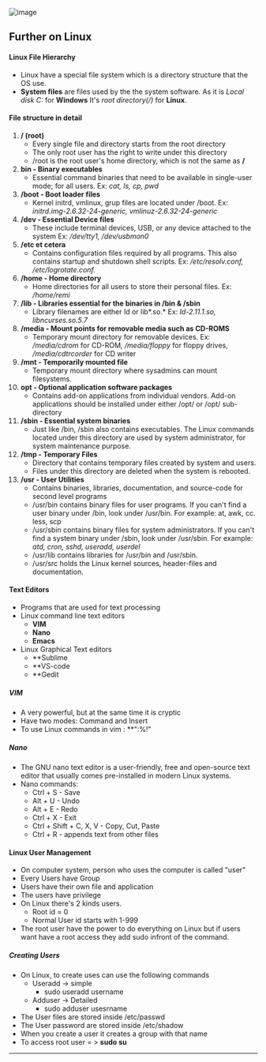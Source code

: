 ![image](https://github.com/Mistire/GTSTv1/assets/96515111/0ce44f5f-7391-414b-92cd-987f91a94556)

## Further on Linux
#### Linux File Hierarchy
- Linux have a special file system which is a directory structure that the OS use.
- **System files** are files used by the the system software. As it is *Local disk C:* for **Windows** It's *root directory(/)* for **Linux**.
#### File structure in detail
1. **/ (root)**
	- Every single file and directory starts from the root directory
	- The only root user has the right to write under this directory
	- /root is the root user's home directory, which is not the same as **/**
2. **bin - Binary executables**
	- Essential command binaries that need to be available in single-user mode; for all users. Ex: *cat, ls, cp, pwd*
3. **/boot - Boot loader files**
	- Kernel initrd, vmlinux, grup files are located under /boot.
			Ex: *initrd.img-2.6.32-24-generic, vmlinuz-2.6.32-24-generic*
4. **/dev - Essential Device files**
	- These include terminal devices, USB, or any device attached to the system
			Ex: */dev/tty1, /dev/usbmon0*
5. **/etc et cetera**
	- Contains configuration files required by all programs. This also contains startup and shutdown shell scripts.
			Ex: */etc/resolv.conf, /etc/logrotate.conf.*
6. **/home - Home directory**
	- Home directories for all users to store their personal files.
			Ex: */home/remi*
7. **/lib - Libraries essential for the binaries in /bin & /sbin**
	- Library filenames are either Id or lib*.so.*
			Ex: *Id-2.11.1.so, libncurses.so.5.7*
8. **/media - Mount points for removable media such as CD-ROMS**
	- Temporary mount directory for removable devices.
			Ex: */media/cdrom* for CD-ROM, */media/floppy* for floppy drives, */media/cdtrcorder* for CD writer
9. **/mnt - Temporarily mounted file**
	- Temporary mount directory where sysadmins can mount filesystems.
10. **opt - Optional application software packages**
	- Contains add-on applications from individual vendors. Add-on applications should be installed under either /opt/ or /opt/ sub-directory
11. **/sbin - Essential system binaries**
	- Just like /bin, /sbin also contains executables. The Linux commands located under this directory are used by system administrator, for system maintenance purpose.
12. **/tmp - Temporary Files**
	- Directory that contains temporary files created by system and users.
	- Files under this directory are deleted when the system is rebooted.
13. **/usr - User Utilities**
	- Contains binaries, libraries, documentation, and source-code for second level programs
	- /usr/bin contains binary files for user programs. If you can't find a user binary under /bin, look under /usr/bin. For example: at, awk, cc. less, scp
	- /usr/sbin contains binary files for system administrators. If you can't find a system binary under /sbin, look under /usr/sbin. For example: *atd, cron, sshd, useradd, userdel*
	- /usr/lib contains libraries for /usr/bin and /usr/sbin.
	- /usr/src holds the Linux kernel sources, header-files and documentation.
#### Text Editors
- Programs that are used for text processing
- Linux command line text editors
	- **VIM**
	- **Nano**
	- **Emacs**
- Linux Graphical Text editors
	- **Sublime
	- **VS-code
	- **Gedit
##### VIM
- A very powerful, but at the same time it is cryptic
- Have two modes: Command and Insert
- To use Linux commands in vim : **":%!"
##### Nano
- The GNU nano text editor is a user-friendly, free and open-source text editor that usually comes pre-installed in modern Linux systems.
- Nano commands:
	- Ctrl + S - Save
	- Alt + U - Undo
	- Alt + E - Redo
	- Ctrl + X - Exit
	- Ctrl + Shift + C, X, V - Copy, Cut, Paste
	- Ctrl + R - appends text from other files
#### Linux User Management
- On computer system, person who uses the computer is called "user"
- Every Users have Group
- Users have their own file and application
- The users have privilege
- On Linux there's 2 kinds users.
	- Root id = 0
	- Normal User id starts with 1-999
- The root user have the power to do everything on Linux but if users want have a root access they add sudo infront of the command.
##### Creating Users
- On Linux, to create uses can use the following commands
	- Useradd -> simple
		- sudo useradd username
	- Adduser -> Detailed
		- sudo adduser usesrname
- The User files are stored inside /etc/passwd
- The User password are stored inside /etc/shadow
- When you create a user it creates a group with that name
- To access root user = > **sudo su**
----
